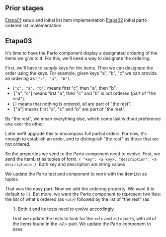 ## Prior stages
[Etapa01](Etapa01.md) setup and initial list item implementation
[Etapa02](Etapa02.md) initial parto ordered list implementation

## Etapa03

It's time to have the Parto component display a designated ordering
of the items we give to it. For this, we'll need a way to designate the
ordering.

First, we'll have to supply keys for the items.
Then we can designate the order using the keys.
For example, given keys "a", "b", "c" we can provide an ordering as
`["c", "a", "b"]`.

- `["c", "a", "b"]` means first "c", then "a", then "b".
- `["a", "c"] means first "a", then "c" and "b" is not ordered
  (part of "the rest").
- `[]` means that nothing is ordered, all are part of "the rest".
- `["a"] means first "a", "c" and "b" are part of "the rest".

By "the rest", we mean everything else, which come last without preference
one over the other.

Later we'll upgrade this to encompass full partial orders. For now,
it's enough to establish an order, and to distinguish "the rest" as
those that are not ordered.

So the properties we send to the Parto component need to evolve.
First, we send the itemList as tuples of form,
`{ "key": <a key>, "description": <a description> }`.
Both key and description are string valued.

We update the Parto test and component to work with the itemList as tuples.

That was the easy part. Now we add the ordering property. We want it to
default to `[]`. But more, we want the Parto component to represent two
lists: the list of what's ordered (as `<ol>`) followed by the list of
"the rest" (as `<ul>'). Both it and its tests need to evolve accordingly.

First we update the tests to look for the `<ol>` and `<ul>` parts, with
all of the items found in the `<ul>` part. We update the Parto component
to pass.


